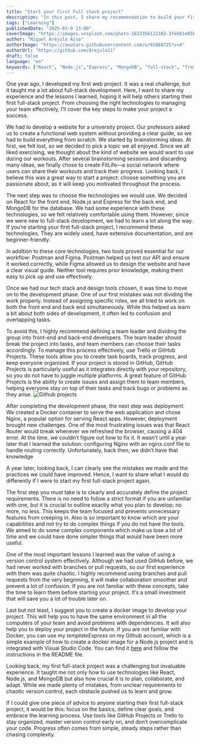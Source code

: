 ```yaml
---
title: "Start your first Full stack project"
description: "In this post, I share my recommendation to build your first full-stack project; combining both front-end and back-end technologies to create a fully functional application."
tags: ["Learning"]
publishedDate: "2025-03-9 13:00"
coverImage: "https://images.unsplash.com/photo-1633356122102-3fe601e05bd2?q=80&w=2070&auto=format&fit=crop&ixlib=rb-4.0.3&ixid=M3wxMjA3fDB8MHxwaG90by1wYWdlfHx8fGVufDB8fHx8fA%3D%3D"
author: "Miguel Aréjula Aísa"
authorImage: "https://avatars.githubusercontent.com/u/92888725?v=4"
authorUrl: "https://github.com/Arejula11"
draft: false
language: "en"
keywords: ["React", "Node.js","Express", "MongoDB", "full-stack", "front-end", "back-end", "web", "first project", "Trello", "GitHub Projects", "Postman", "Figma", "Nginx", "React Router", "version control", "GitHub", "branches", "pull requests"]
---
```


One year ago, I developed my first web project. It was a real challenge, but it taught me a lot about full-stack development. Here, I want to share my experience and the lessons I learned, hoping it will help others starting their first full-stack project. From choosing the right technologies to managing your team effectively, I’ll cover the key steps to make your project a success.

We had to develop a website for a university project. Our professors asked us to create a functional web system without providing a clear guide, so we had to build everything from scratch. We started by brainstorming ideas. At first, we felt lost, so we decided to pick a topic we all enjoyed. Since we all liked exercising, we thought about the kind of website we would want to use during our workouts. After several brainstorming sessions and discarding many ideas, we finally chose to create FitLife—a social network where users can share their workouts and track their progress. Looking back, I believe this was a great way to start a project: choose something you are passionate about, as it will keep you motivated throughout the process.

The next step was to choose the technologies we would use. We decided on React for the front end, Node.js and Express for the back end, and MongoDB for the database. We had some experience with these technologies, so we felt relatively comfortable using them. However, since we were new to full-stack development, we had to learn a lot along the way. If you’re starting your first full-stack project, I recommend these technologies. They are widely used, have extensive documentation, and are beginner-friendly.

In addition to these core technologies, two tools proved essential for our workflow: Postman and Figma. Postman helped us test our API and ensure it worked correctly, while Figma allowed us to design the website and have a clear visual guide. Neither tool requires prior knowledge, making them easy to pick up and use effectively.

Once we had our tech stack and design tools chosen, it was time to move on to the development phase. One of our first mistakes was not dividing the work properly. Instead of assigning specific roles, we all tried to work on both the front end and back end simultaneously. While this helped us learn a bit about both sides of development, it often led to confusion and overlapping tasks.

To avoid this, I highly recommend defining a team leader and dividing the group into front-end and back-end developers. The team leader should break the project into tasks, and team members can choose their tasks accordingly. To manage this process effectively, use Trello or GitHub Projects. These tools allow you to create task boards, track progress, and keep everyone organized. If your project is stored in GitHub, GitHub Projects is particularly useful as it integrates directly with your repository, so you do not have to juggle multiple platforms. A great feature of GitHub Projects is the ability to create issues and assign them to team members, helping everyone stay on top of their tasks and track bugs or problems as they arise.
![Github projects](/assets/Backlog.png)

After completing the development phase, the next step was deployment. We created a Docker container to serve the web application and chose Nginx, a popular option for serving React apps. However, deployment brought new challenges. One of the most frustrating issues was that React Router would break whenever we refreshed the browser, causing a 404 error. At the time, we couldn’t figure out how to fix it. It wasn’t until a year later that I learned the solution: configuring Nginx with an nginx.conf file to handle routing correctly. Unfortunately, back then, we didn’t have that knowledge

A year later, looking back, I can clearly see the mistakes we made and the practices we could have improved. Hence, I want to share what I would do differently if I were to start my first full-stack project again.

The first step you must take is to clearly and accurately define the project requirements. There is no need to follow a strict format if you are unfamiliar with one, but it is crucial to outline exactly what you plan to develop; no more, no less. This keeps the team focused and prevents unnecessary features from creeping in. Also is so important to know which are your capabilities and not try to do complex things if you do not have the tools. We aimed to do some complex components which make us lose a lot of time and we could have done simpler things that would have been more useful.

One of the most important lessons I learned was the value of using a version control system effectively. Although we had used GitHub before, we had never worked with branches or pull requests, so our first experience with them was quite chaotic. I highly recommend using branches and pull requests from the very beginning, it will make collaboration smoother and prevent a lot of confusion. If you are not familiar with these concepts, take the time to learn them before starting your project. It’s a small investment that will save you a lot of trouble later on.

Last but not least, I suggest you to create a docker image to develop your project. This will help you to have the same environment in all the computers of your team and avoid problems with dependencies. It will also help you to deploy your project in the future. If you are not familiar with Docker, you can use my *templateExpress* on my Github account, which is a simple example of how to create a docker image for a Node.js project and is integrated with Visual Studio Code. You can find it [here](https://github.com/Arejula11/templateExpress) and follow the instructions in the README file.

Looking back, my first full-stack project was a challenging but invaluable experience. It taught me not only how to use technologies like React, Node.js, and MongoDB but also how crucial it is to plan, collaborate, and adapt. While we made plenty of mistakes, from unclear requirements to chaotic version control, each obstacle pushed us to learn and grow.

If I could give one piece of advice to anyone starting their first full-stack project, it would be this: focus on the basics, define clear goals, and embrace the learning process. Use tools like GitHub Projects or Trello to stay organized, master version control early on, and don’t overcomplicate your code. Progress often comes from simple, steady steps rather than chasing complexity.